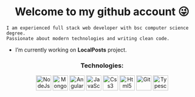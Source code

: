 <h1 align="center">Welcome to my github account 😜</h1>

```
I am experienced full stack web developer with bsc computer science degree.
Passionate about modern technologies and writing clean code.
```

-  I’m currently working on <b>LocalPosts</b> project.

<h3 align="center">Technologies:</h3>
<p align="center">
<img src="https://nodejs.org/static/images/logos/nodejs-new-pantone-black.svg" alt="NodeJs" width="40" height="40"/>  
<img src="https://infinapps.com/wp-content/uploads/2018/10/mongodb-logo.png" alt="MongodB" width="40" height="40"/>  
<img src="https://material.angularjs.org/1.0.9/img/icons/angular-logo.svg" alt="Angular" width="40" height="40"/>   
<img src="https://upload.wikimedia.org/wikipedia/commons/thumb/9/99/Unofficial_JavaScript_logo_2.svg/480px-Unofficial_JavaScript_logo_2.svg.png" alt="JavaScript" width="40" height="40"/>
<img src="https://devicons.github.io/devicon/devicon.git/icons/css3/css3-original-wordmark.svg" alt="Css3" width="40" height="40"/>
<img src="https://devicons.github.io/devicon/devicon.git/icons/html5/html5-original-wordmark.svg" alt="Html5" width="40" height="40"/>  
<img src="https://www.vectorlogo.zone/logos/git-scm/git-scm-icon.svg" alt="Git" width="40" height="40"/>  
<img src="https://devicons.github.io/devicon/devicon.git/icons/typescript/typescript-original.svg" alt="Typescript" width="40" height="40"/>  
</p>
